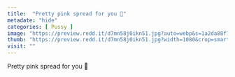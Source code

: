 ```yaml
---
title:  "Pretty pink spread for you 💋"
metadate: "hide"
categories: [ Pussy ]
image: "https://preview.redd.it/d7mn58j0ikn51.jpg?auto=webp&s=1a2da88f795fb41239abc00c560408d8ce1ad4a3"
thumb: "https://preview.redd.it/d7mn58j0ikn51.jpg?width=1080&crop=smart&auto=webp&s=9922c8054e80f3adcab73fb4cb781b5a2db5eccd"
visit: ""
---
```

Pretty pink spread for you 💋

